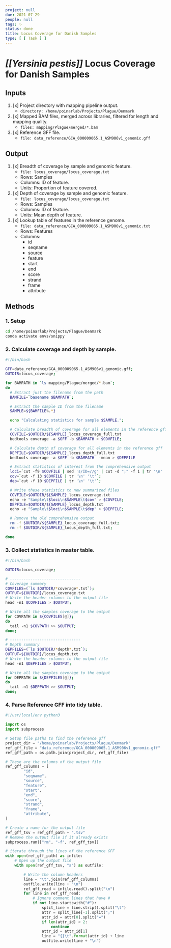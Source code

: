 ```yaml
---
project: null
due: 2021-07-29
people: null
tags: ✨
status: done
title: Locus Coverage for Danish Samples
type: [ [ Task ] ]
---
```


# *[[Yersinia pestis]]* Locus Coverage for Danish Samples

## Inputs

1. [x] Project directory with mapping pipeline output.
 	-  `directory: /home/poinarlab/Projects/Plague/Denmark`
1. [x] Mapped BAM files, merged across libraries, filtered for length and mapping quality.
	- `files: mapping/Plague/merged/*.bam`
1. [x] Reference GFF file.
	- `file: data_reference/GCA_000009065.1_ASM906v1_genomic.gff`

## Output

1. [x] Breadth of coverage by sample and genomic feature.
  	- `file: locus_coverage/locus_coverage.txt`
	- Rows: Samples
	- Columns: ID of feature.
	- Units: Proportion of feature covered.
1. [x] Depth of coverage by sample and genomic feature.
  	- `file: locus_coverage/locus_coverage.txt`
	- Rows: Samples
	- Columns: ID of feature.
	- Units: Mean depth of feature.
1. [x] Lookup table of features in the reference genome.
	- `file: data_reference/GCA_000009065.1_ASM906v1_genomic.txt`
	- Rows: Features
	- Columns:
		- id
		- seqname
		- source
		- feature
		- start
		- end
		- score
		- strand
		- frame
		- attribute 
		
<div style="page-break-after: always;"></div>

## Methods

### 1. Setup

```bash
cd /home/poinarlab/Projects/Plague/Denmark
conda activate envs/snippy
```

### 2. Calculate coverage and depth by sample.

```bash
#!/bin/bash

GFF=data_reference/GCA_000009065.1_ASM906v1_genomic.gff;
OUTDIR=locus_coverage;

for BAMPATH in `ls mapping/Plague/merged/*.bam`; 
do 
  # Extract just the filename from the path
  BAMFILE=`basename $BAMPATH`;

  # Extract the sample ID from the filename
  SAMPLE=${BAMFILE%.*}

  echo "Calculating statistics for sample $SAMPLE.";

  # Calculate breadth of coverage for all elements in the reference gff
  COVFILE=$OUTDIR/${SAMPLE}_locus_coverage_full.txt
  bedtools coverage -a $GFF -b $BAMPATH > $COVFILE;

  # Calculate depth of coverage for all elements in the reference gff
  DEPFILE=$OUTDIR/${SAMPLE}_locus_depth_full.txt
  bedtools coverage -a $GFF -b $BAMPATH  -mean > $DEPFILE

  # Extract statistics of interest from the comprehensive output
  loci=`cut -f9 $COVFILE | sed 's/ID=//g' | cut -d ";" -f 1 | tr '\n' '\t'`;
  cov=`cut -f 13 $COVFILE | tr '\n' '\t'`;
  dep=`cut -f 10 $DEPFILE | tr '\n' '\t'`;

  # Write these statistics to new summarized files
  COVFILE=$OUTDIR/${SAMPLE}_locus_coverage.txt
  echo -e "Sample\t$loci\n$SAMPLE\t$cov" > $COVFILE;
  DEPFILE=$OUTDIR/${SAMPLE}_locus_depth.txt
  echo -e "Sample\t$loci\n$SAMPLE\t$dep" > $DEPFILE;

  # Remove the old comprehensive output
  rm -f $OUTDIR/${SAMPLE}_locus_coverage_full.txt;
  rm -f $OUTDIR/${SAMPLE}_locus_depth_full.txt;

done
```

<div style="page-break-after: always;"></div>

### 3. Collect statistics in master table.

```bash
#!/bin/bash

OUTDIR=locus_coverage;

# -------------------------------
# Coverage summary
COVFILES=(`ls $OUTDIR/*coverage*.txt`);
OUTPUT=${OUTDIR}/locus_coverage.txt	
# Write the header columns to the output file
head -n1 $COVFILES > $OUTPUT;

# Write all the samples coverage to the output
for COVPATH in ${COVFILES[@]};
do
  tail -n1 $COVPATH >> $OUTPUT;
done;

# -------------------------------
# Depth summary
DEPFILES=(`ls $OUTDIR/*depth*.txt`);
OUTPUT=${OUTDIR}/locus_depth.txt	
# Write the header columns to the output file
head -n1 $DEPFILES > $OUTPUT;

# Write all the samples coverage to the output
for DEPPATH in ${DEPFILES[@]};
do
  tail -n1 $DEPPATH >> $OUTPUT;
done;			
```

<div style="page-break-after: always;"></div>

### 4. Parse Reference GFF into tidy table.

```python
#!/usr/local/env python3

import os
import subprocess

# Setup file paths to find the reference gff
project_dir = "/home/poinarlab/Projects/Plague/Denmark"
ref_gff_file = "data_reference/GCA_000009065.1_ASM906v1_genomic.gff"
ref_gff_path = os.path.join(project_dir, ref_gff_file)

# These are the columns of the output file
ref_gff_columns = [
        "id",
        "seqname",
        "source",
        "feature",
        "start",
        "end",
        "score",
        "strand",
        "frame",
        "attribute",
]

# Create a name for the output file
ref_gff_tsv = ref_gff_path + ".tsv"
# Remove the output file if it already exists
subprocess.run(["rm", "-f", ref_gff_tsv]) 

# iterate through the lines of the reference GFF
with open(ref_gff_path) as infile:
    # Open up the output file
    with open(ref_gff_tsv, "a") as outfile:

		# Write the column headers
		line = "\t".join(ref_gff_columns)
		outfile.write(line + "\n")
        ref_gff_read = infile.read().split("\n")
        for line in ref_gff_read:
		    # Ignore comment lines that have #
            if not line.startswith("#"):
                split_line = line.strip().split("\t")
                attr = split_line[-1].split(";")
                attr_id = attr[0].split("=")
                if len(attr_id) < 2:
                    continue
                attr_id = attr_id[1]
                line = "{}\t".format(attr_id) + line
                outfile.write(line + "\n")
```